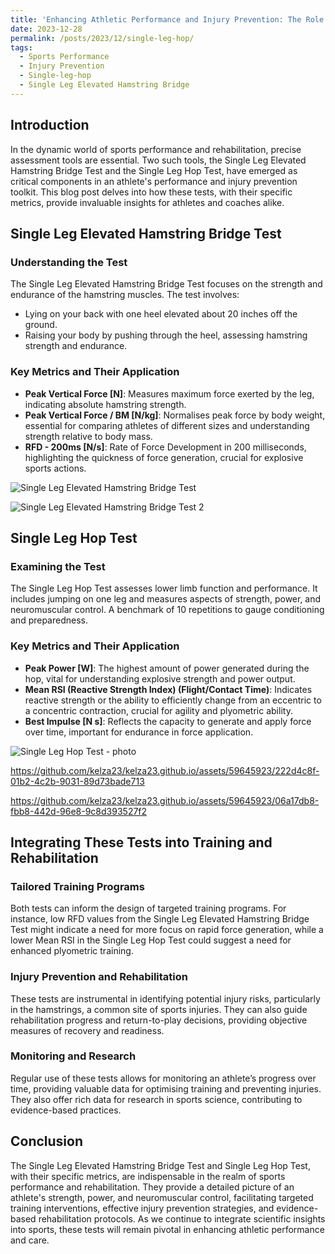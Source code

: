 ```yaml
---
title: 'Enhancing Athletic Performance and Injury Prevention: The Role of the Single Leg Elevated Hamstring Bridge and Single Leg Hop Tests'
date: 2023-12-28
permalink: /posts/2023/12/single-leg-hop/
tags:
  - Sports Performance
  - Injury Prevention
  - Single-leg-hop
  - Single Leg Elevated Hamstring Bridge
---
```


## Introduction

In the dynamic world of sports performance and rehabilitation, precise assessment tools are essential. Two such tools, the Single Leg Elevated Hamstring Bridge Test and the Single Leg Hop Test, have emerged as critical components in an athlete's performance and injury prevention toolkit. This blog post delves into how these tests, with their specific metrics, provide invaluable insights for athletes and coaches alike.

## Single Leg Elevated Hamstring Bridge Test

### Understanding the Test

The Single Leg Elevated Hamstring Bridge Test focuses on the strength and endurance of the hamstring muscles. The test involves:

- Lying on your back with one heel elevated about 20 inches off the ground.
- Raising your body by pushing through the heel, assessing hamstring strength and endurance.

### Key Metrics and Their Application

- **Peak Vertical Force [N]**: Measures maximum force exerted by the leg, indicating absolute hamstring strength.
- **Peak Vertical Force / BM [N/kg]**: Normalises peak force by body weight, essential for comparing athletes of different sizes and understanding strength relative to body mass.
- **RFD - 200ms [N/s]**: Rate of Force Development in 200 milliseconds, highlighting the quickness of force generation, crucial for explosive sports actions.

![Single Leg Elevated Hamstring Bridge Test](https://kelza23.github.io/images/single-leg-elevated-bridge-test-photo.jpg)

![Single Leg Elevated Hamstring Bridge Test 2](https://kelza23.github.io/images/single-leg-elevated-bridge-test-photo-2.jpg)

## Single Leg Hop Test

### Examining the Test

The Single Leg Hop Test assesses lower limb function and performance. It includes jumping on one leg and measures aspects of strength, power, and neuromuscular control. A benchmark of 10 repetitions to gauge conditioning and preparedness.

### Key Metrics and Their Application

- **Peak Power [W]**: The highest amount of power generated during the hop, vital for understanding explosive strength and power output.
- **Mean RSI (Reactive Strength Index) (Flight/Contact Time)**: Indicates reactive strength or the ability to efficiently change from an eccentric to a concentric contraction, crucial for agility and plyometric ability.
- **Best Impulse [N s]**: Reflects the capacity to generate and apply force over time, important for endurance in force application.

![Single Leg Hop Test - photo](https://kelza23.github.io/images/single-leg-hop-test-photo.jpg)

https://github.com/kelza23/kelza23.github.io/assets/59645923/222d4c8f-01b2-4c2b-9031-89d73bade713

https://github.com/kelza23/kelza23.github.io/assets/59645923/06a17db8-fbb8-442d-96e8-9c8d393527f2

## Integrating These Tests into Training and Rehabilitation

### Tailored Training Programs

Both tests can inform the design of targeted training programs. For instance, low RFD values from the Single Leg Elevated Hamstring Bridge Test might indicate a need for more focus on rapid force generation, while a lower Mean RSI in the Single Leg Hop Test could suggest a need for enhanced plyometric training.

### Injury Prevention and Rehabilitation

These tests are instrumental in identifying potential injury risks, particularly in the hamstrings, a common site of sports injuries. They can also guide rehabilitation progress and return-to-play decisions, providing objective measures of recovery and readiness.

### Monitoring and Research

Regular use of these tests allows for monitoring an athlete’s progress over time, providing valuable data for optimising training and preventing injuries. They also offer rich data for research in sports science, contributing to evidence-based practices.

## Conclusion

The Single Leg Elevated Hamstring Bridge Test and Single Leg Hop Test, with their specific metrics, are indispensable in the realm of sports performance and rehabilitation. They provide a detailed picture of an athlete's strength, power, and neuromuscular control, facilitating targeted training interventions, effective injury prevention strategies, and evidence-based rehabilitation protocols. As we continue to integrate scientific insights into sports, these tests will remain pivotal in enhancing athletic performance and care. 


